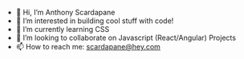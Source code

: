- 👋 Hi, I’m Anthony Scardapane
- 👀 I’m interested in building cool stuff with code!
- 🌱 I’m currently learning CSS
- 💞️ I’m looking to collaborate on Javascript (React/Angular) Projects
- 📫 How to reach me: scardapane@hey.com

<!---
a-scar/a-scar is a ✨ special ✨ repository because its `README.md` (this file) appears on your GitHub profile.
You can click the Preview link to take a look at your changes.
--->
